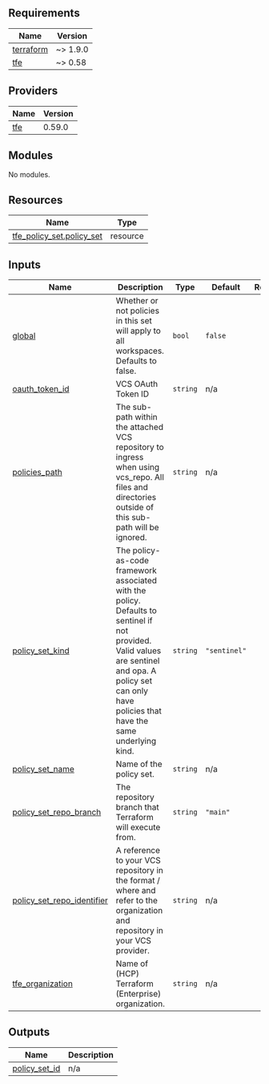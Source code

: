 <!-- BEGIN_TF_DOCS -->
## Requirements

| Name | Version |
|------|---------|
| <a name="requirement_terraform"></a> [terraform](#requirement\_terraform) | ~> 1.9.0 |
| <a name="requirement_tfe"></a> [tfe](#requirement\_tfe) | ~> 0.58 |

## Providers

| Name | Version |
|------|---------|
| <a name="provider_tfe"></a> [tfe](#provider\_tfe) | 0.59.0 |

## Modules

No modules.

## Resources

| Name | Type |
|------|------|
| [tfe_policy_set.policy_set](https://registry.terraform.io/providers/hashicorp/tfe/latest/docs/resources/policy_set) | resource |

## Inputs

| Name | Description | Type | Default | Required |
|------|-------------|------|---------|:--------:|
| <a name="input_global"></a> [global](#input\_global) | Whether or not policies in this set will apply to all workspaces. Defaults to false. | `bool` | `false` | no |
| <a name="input_oauth_token_id"></a> [oauth\_token\_id](#input\_oauth\_token\_id) | VCS OAuth Token ID | `string` | n/a | yes |
| <a name="input_policies_path"></a> [policies\_path](#input\_policies\_path) | The sub-path within the attached VCS repository to ingress when using vcs\_repo. All files and directories outside of this sub-path will be ignored. | `string` | n/a | yes |
| <a name="input_policy_set_kind"></a> [policy\_set\_kind](#input\_policy\_set\_kind) | The policy-as-code framework associated with the policy. Defaults to sentinel if not provided. Valid values are sentinel and opa. A policy set can only have policies that have the same underlying kind. | `string` | `"sentinel"` | no |
| <a name="input_policy_set_name"></a> [policy\_set\_name](#input\_policy\_set\_name) | Name of the policy set. | `string` | n/a | yes |
| <a name="input_policy_set_repo_branch"></a> [policy\_set\_repo\_branch](#input\_policy\_set\_repo\_branch) | The repository branch that Terraform will execute from. | `string` | `"main"` | no |
| <a name="input_policy_set_repo_identifier"></a> [policy\_set\_repo\_identifier](#input\_policy\_set\_repo\_identifier) | A reference to your VCS repository in the format <vcs organization>/<repository> where <vcs organization> and <repository> refer to the organization and repository in your VCS provider. | `string` | n/a | yes |
| <a name="input_tfe_organization"></a> [tfe\_organization](#input\_tfe\_organization) | Name of (HCP) Terraform (Enterprise) organization. | `string` | n/a | yes |

## Outputs

| Name | Description |
|------|-------------|
| <a name="output_policy_set_id"></a> [policy\_set\_id](#output\_policy\_set\_id) | n/a |
<!-- END_TF_DOCS -->